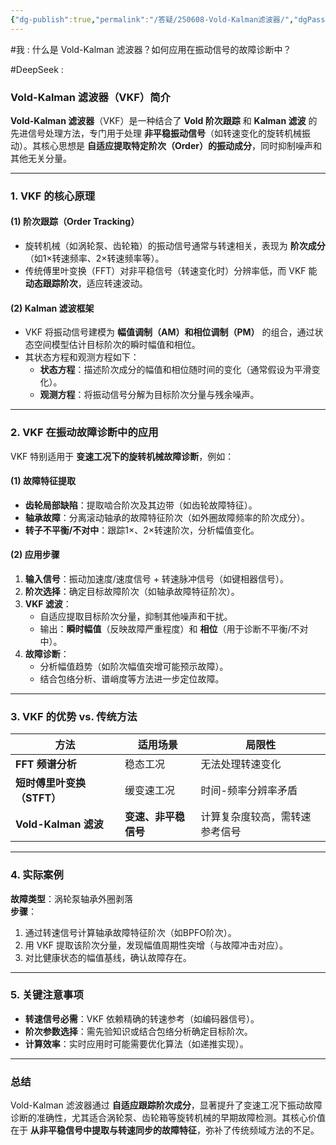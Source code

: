 ```yaml
---
{"dg-publish":true,"permalink":"/答疑/250608-Vold-Kalman滤波器/","dgPassFrontmatter":true}
---
```



#我 : 什么是 Vold-Kalman 滤波器？如何应用在振动信号的故障诊断中？

#DeepSeek : 
### **Vold-Kalman 滤波器（VKF）简介**
**Vold-Kalman 滤波器**（VKF）是一种结合了 **Vold 阶次跟踪** 和 **Kalman 滤波** 的先进信号处理方法，专门用于处理 **非平稳振动信号**（如转速变化的旋转机械振动）。其核心思想是 **自适应提取特定阶次（Order）的振动成分**，同时抑制噪声和其他无关分量。

---

### **1. VKF 的核心原理**
#### **(1) 阶次跟踪（Order Tracking）**
- 旋转机械（如涡轮泵、齿轮箱）的振动信号通常与转速相关，表现为 **阶次成分**（如1×转速频率、2×转速频率等）。
- 传统傅里叶变换（FFT）对非平稳信号（转速变化时）分辨率低，而 VKF 能 **动态跟踪阶次**，适应转速波动。

#### **(2) Kalman 滤波框架**
- VKF 将振动信号建模为 **幅值调制（AM）和相位调制（PM）** 的组合，通过状态空间模型估计目标阶次的瞬时幅值和相位。
- 其状态方程和观测方程如下：
  - **状态方程**：描述阶次成分的幅值和相位随时间的变化（通常假设为平滑变化）。
  - **观测方程**：将振动信号分解为目标阶次分量与残余噪声。

---

### **2. VKF 在振动故障诊断中的应用**
VKF 特别适用于 **变速工况下的旋转机械故障诊断**，例如：
#### **(1) 故障特征提取**
- **齿轮局部缺陷**：提取啮合阶次及其边带（如齿轮故障特征）。
- **轴承故障**：分离滚动轴承的故障特征阶次（如外圈故障频率的阶次成分）。
- **转子不平衡/不对中**：跟踪1×、2×转速阶次，分析幅值变化。

#### **(2) 应用步骤**
1. **输入信号**：振动加速度/速度信号 + 转速脉冲信号（如键相器信号）。
2. **阶次选择**：确定目标故障阶次（如轴承故障特征阶次）。
3. **VKF 滤波**：  
   - 自适应提取目标阶次分量，抑制其他噪声和干扰。  
   - 输出：**瞬时幅值**（反映故障严重程度）和 **相位**（用于诊断不平衡/不对中）。
4. **故障诊断**：  
   - 分析幅值趋势（如阶次幅值突增可能预示故障）。  
   - 结合包络分析、谱峭度等方法进一步定位故障。

---

### **3. VKF 的优势 vs. 传统方法**
| **方法**               | **适用场景**                | **局限性**                     |
|-------------------------|-----------------------------|--------------------------------|
| **FFT 频谱分析**        | 稳态工况                   | 无法处理转速变化               |
| **短时傅里叶变换（STFT）**| 缓变速工况                | 时间-频率分辨率矛盾            |
| **Vold-Kalman 滤波**    | **变速、非平稳信号**        | 计算复杂度较高，需转速参考信号 |

---

### **4. 实际案例**
**故障类型**：涡轮泵轴承外圈剥落  
**步骤**：  
1. 通过转速信号计算轴承故障特征阶次（如BPFO阶次）。  
2. 用 VKF 提取该阶次分量，发现幅值周期性突增（与故障冲击对应）。  
3. 对比健康状态的幅值基线，确认故障存在。

---

### **5. 关键注意事项**
- **转速信号必需**：VKF 依赖精确的转速参考（如编码器信号）。  
- **阶次参数选择**：需先验知识或结合包络分析确定目标阶次。  
- **计算效率**：实时应用时可能需要优化算法（如递推实现）。

---

### **总结**
Vold-Kalman 滤波器通过 **自适应跟踪阶次成分**，显著提升了变速工况下振动故障诊断的准确性，尤其适合涡轮泵、齿轮箱等旋转机械的早期故障检测。其核心价值在于 **从非平稳信号中提取与转速同步的故障特征**，弥补了传统频域方法的不足。
